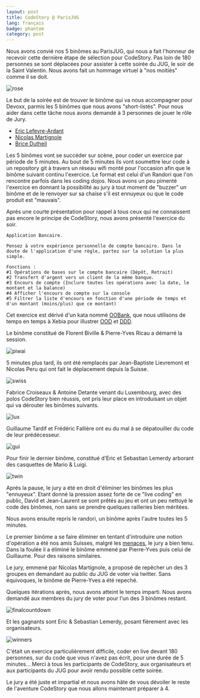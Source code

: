 ```yaml
---
layout: post
title: CodeStory @ ParisJUG
lang: français
badge: phantom
category: post
---
```


Nous avons convié nos 5 binômes au ParisJUG, qui nous a fait l'honneur de recevoir cette dernière étape de sélection pour CodeStory.
Pas loin de 180 personnes se sont déplacées pour assister à cette soirée du JUG, le soir de la Saint Valentin. Nous avons fait un hommage virtuel à "nos moitiés" comme il se doit.

![rose](/images/rose.jpeg)

Le but de la soirée est de trouver le binôme qui va nous accompagner pour Devoxx, parmis les 5 binômes que nous avons "short-listés".
Pour nous aider dans cette tâche nous avons demandé à 3 personnes de jouer le rôle de Jury.
* [Eric Lefevre-Ardant](http://ericlefevre.net/)
* [Nicolas Martignole](http://www.touilleur-express.fr/)
* [Brice Dutheil](http://blog.arkey.fr/)

Les 5 binômes vont se succéder sur scène, pour coder un exercice par période de 5 minutes. Au bout de 5 minutes ils vont soumettre leur code à un repository git à travers un réseau wifi monté pour l'occasion afin que le binôme suivant continu l'exercice. Le format est celui d'un Randori que l'on rencontre parfois dans les coding dojos. Nous avons un peu pimenté l'exercice en donnant la possibilité au jury à tout moment de "buzzer" un binôme et de le renvoyer sur sa chaise s'il est ennuyeux ou que le code produit est "mauvais".

Aprés une courte présentation pour rappel à tous ceux qui ne connaissent pas encore le principe de CodeStory, nous avons présenté l'exercice du soir.

    Application Bancaire.
    
    Pensez à votre expérience personnelle de compte bancaire. Dans le doute de l'application d'une règle, partez sur la solution la plus simple.

    Fonctions :
    #1 Opérations de bases sur le compte bancaire (Dépôt, Retrait)
    #2 Transfert d'argent vers un client de la même banque.
    #3 Encours de compte (Inclure toutes les opérations avec la date, le montant et la balance)
    #4 Afficher l'encours de compte sur la console
    #5 Filtrer la liste d'encours en fonction d'une période de temps et d'un montant (moins/plus) que ce montant)
    
Cet exercice est dérivé d'un kata nommé [OOBank](https://github.com/xebia-france/oobank-kata), que nous utilisons de temps en temps à Xebia pour illustrer [OOD](http://c2.com/cgi/wiki?PrinciplesOfObjectOrientedDesign) et [DDD](http://c2.com/cgi/wiki?DomainDrivenDesign).

Le binôme constitué de Florent Biville & Pierre-Yves Ricau a démarré la session.

![piwai](/images/piwai.jpeg)

5 minutes plus tard, ils ont été remplacés par Jean-Baptiste Lievremont et Nicolas Peru qui ont fait le déplacement depuis la Suisse.

![swiss](/images/swissguys.jpeg)

Fabrice Croiseaux & Antoine Detante venant du Luxembourg, avec des polos CodeStory bien réussis, ont pris leur place en introduisant un objet qui va dérouter les binômes suivants.

![lux](/images/fabrice.jpeg)

Guillaume Tardif et Frédéric Fallière ont eu du mal à se dépatouiller du code de leur prédécesseur.

![gui](/images/guillaume.jpeg)

Pour finir le dernier binôme, constitué d'Eric et Sebastian Lemerdy arborant des casquettes de Mario & Luigi.

![twin](/images/twin.jpeg)

Aprés la pause, le jury a été en droit d'éliminer les binômes les plus "ennuyeux". Etant donné la pression assez forte de ce "live coding" en public, David et Jean-Laurent se sont prêtés au jeu et ont un peu nettoyé le code des binômes, non sans se prendre quelques railleries bien méritées.

Nous avons ensuite repris le randori, un binôme après l'autre toutes les 5 minutes.

Le premier binôme a se faire éliminer en tentant d'introduire une notion d'opération a été nos amis Suisses, malgré les [menaces](https://twitter.com/#!/GenevaJUG/status/169528342876389376), le jury a bien tenu. Dans la foulée il a éliminé le binôme emmené par Pierre-Yves puis celui de Guillaume. Pour des raisons similaires.

Le jury, emmené par Nicolas Martignole, a proposé de repêcher un des 3 groupes en demandant au public du JUG de voter via twitter. Sans équivoques, le binôme de Pierre-Yves a été repeché.

Quelques itérations après, nous avons atteint le temps imparti. Nous avons demandé aux membres du jury de voter pour l'un des 3 binômes restant.

![finalcountdown](/images/finalcountdown.jpeg)

Et les gagnants sont Eric & Sebastian Lemerdy, posant fièrement avec les organisateurs.

![winners](/images/winners.jpeg)

C'était un exercice particulièrement difficile, coder en live devant 180 personnes, sur du code que vous n'avez pas écrit, pour une durée de 5 minutes...
Merci à tous les participants de CodeStory, aux organisateurs et aux participants du JUG pour avoir rendu possible cette soirée.

Le jury a été juste et impartial et nous avons hâte de vous dévoiler le reste de l'aventure CodeStory que nous allons maintenant préparer à 4.